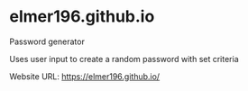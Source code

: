 # elmer196.github.io

Password generator

Uses user input to create a random password with set criteria

Website URL: https://elmer196.github.io/

